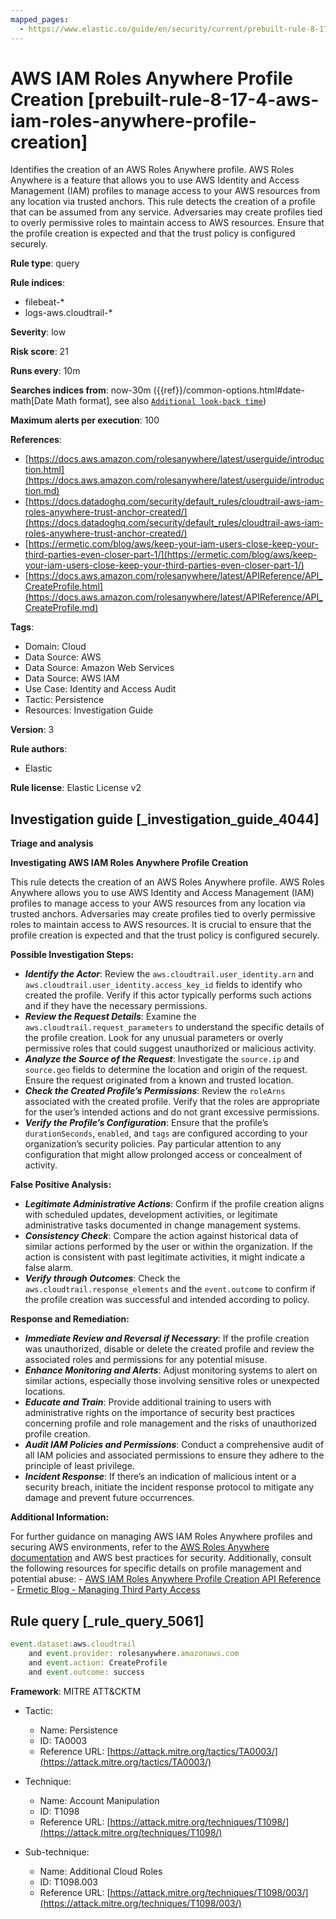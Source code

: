 ```yaml
---
mapped_pages:
  - https://www.elastic.co/guide/en/security/current/prebuilt-rule-8-17-4-aws-iam-roles-anywhere-profile-creation.html
---
```


# AWS IAM Roles Anywhere Profile Creation [prebuilt-rule-8-17-4-aws-iam-roles-anywhere-profile-creation]

Identifies the creation of an AWS Roles Anywhere profile. AWS Roles Anywhere is a feature that allows you to use AWS Identity and Access Management (IAM) profiles to manage access to your AWS resources from any location via trusted anchors. This rule detects the creation of a profile that can be assumed from any service. Adversaries may create profiles tied to overly permissive roles to maintain access to AWS resources. Ensure that the profile creation is expected and that the trust policy is configured securely.

**Rule type**: query

**Rule indices**:

* filebeat-*
* logs-aws.cloudtrail-*

**Severity**: low

**Risk score**: 21

**Runs every**: 10m

**Searches indices from**: now-30m ({{ref}}/common-options.html#date-math[Date Math format], see also [`Additional look-back time`](docs-content://solutions/security/detect-and-alert/create-detection-rule.md#rule-schedule))

**Maximum alerts per execution**: 100

**References**:

* [https://docs.aws.amazon.com/rolesanywhere/latest/userguide/introduction.html](https://docs.aws.amazon.com/rolesanywhere/latest/userguide/introduction.md)
* [https://docs.datadoghq.com/security/default_rules/cloudtrail-aws-iam-roles-anywhere-trust-anchor-created/](https://docs.datadoghq.com/security/default_rules/cloudtrail-aws-iam-roles-anywhere-trust-anchor-created/)
* [https://ermetic.com/blog/aws/keep-your-iam-users-close-keep-your-third-parties-even-closer-part-1/](https://ermetic.com/blog/aws/keep-your-iam-users-close-keep-your-third-parties-even-closer-part-1/)
* [https://docs.aws.amazon.com/rolesanywhere/latest/APIReference/API_CreateProfile.html](https://docs.aws.amazon.com/rolesanywhere/latest/APIReference/API_CreateProfile.md)

**Tags**:

* Domain: Cloud
* Data Source: AWS
* Data Source: Amazon Web Services
* Data Source: AWS IAM
* Use Case: Identity and Access Audit
* Tactic: Persistence
* Resources: Investigation Guide

**Version**: 3

**Rule authors**:

* Elastic

**Rule license**: Elastic License v2

## Investigation guide [_investigation_guide_4044]

**Triage and analysis**

**Investigating AWS IAM Roles Anywhere Profile Creation**

This rule detects the creation of an AWS Roles Anywhere profile. AWS Roles Anywhere allows you to use AWS Identity and Access Management (IAM) profiles to manage access to your AWS resources from any location via trusted anchors. Adversaries may create profiles tied to overly permissive roles to maintain access to AWS resources. It is crucial to ensure that the profile creation is expected and that the trust policy is configured securely.

**Possible Investigation Steps:**

* ***Identify the Actor***: Review the `aws.cloudtrail.user_identity.arn` and `aws.cloudtrail.user_identity.access_key_id` fields to identify who created the profile. Verify if this actor typically performs such actions and if they have the necessary permissions.
* ***Review the Request Details***: Examine the `aws.cloudtrail.request_parameters` to understand the specific details of the profile creation. Look for any unusual parameters or overly permissive roles that could suggest unauthorized or malicious activity.
* ***Analyze the Source of the Request***: Investigate the `source.ip` and `source.geo` fields to determine the location and origin of the request. Ensure the request originated from a known and trusted location.
* ***Check the Created Profile’s Permissions***: Review the `roleArns` associated with the created profile. Verify that the roles are appropriate for the user’s intended actions and do not grant excessive permissions.
* ***Verify the Profile’s Configuration***: Ensure that the profile’s `durationSeconds`, `enabled`, and `tags` are configured according to your organization’s security policies. Pay particular attention to any configuration that might allow prolonged access or concealment of activity.

**False Positive Analysis:**

* ***Legitimate Administrative Actions***: Confirm if the profile creation aligns with scheduled updates, development activities, or legitimate administrative tasks documented in change management systems.
* ***Consistency Check***: Compare the action against historical data of similar actions performed by the user or within the organization. If the action is consistent with past legitimate activities, it might indicate a false alarm.
* ***Verify through Outcomes***: Check the `aws.cloudtrail.response_elements` and the `event.outcome` to confirm if the profile creation was successful and intended according to policy.

**Response and Remediation:**

* ***Immediate Review and Reversal if Necessary***: If the profile creation was unauthorized, disable or delete the created profile and review the associated roles and permissions for any potential misuse.
* ***Enhance Monitoring and Alerts***: Adjust monitoring systems to alert on similar actions, especially those involving sensitive roles or unexpected locations.
* ***Educate and Train***: Provide additional training to users with administrative rights on the importance of security best practices concerning profile and role management and the risks of unauthorized profile creation.
* ***Audit IAM Policies and Permissions***: Conduct a comprehensive audit of all IAM policies and associated permissions to ensure they adhere to the principle of least privilege.
* ***Incident Response***: If there’s an indication of malicious intent or a security breach, initiate the incident response protocol to mitigate any damage and prevent future occurrences.

**Additional Information:**

For further guidance on managing AWS IAM Roles Anywhere profiles and securing AWS environments, refer to the [AWS Roles Anywhere documentation](https://docs.aws.amazon.com/rolesanywhere/latest/userguide/introduction.md) and AWS best practices for security. Additionally, consult the following resources for specific details on profile management and potential abuse: - [AWS IAM Roles Anywhere Profile Creation API Reference](https://docs.aws.amazon.com/rolesanywhere/latest/APIReference/API_CreateProfile.md) - [Ermetic Blog - Managing Third Party Access](https://ermetic.com/blog/aws/keep-your-iam-users-close-keep-your-third-parties-even-closer-part-1/)


## Rule query [_rule_query_5061]

```js
event.dataset:aws.cloudtrail
    and event.provider: rolesanywhere.amazonaws.com
    and event.action: CreateProfile
    and event.outcome: success
```

**Framework**: MITRE ATT&CKTM

* Tactic:

    * Name: Persistence
    * ID: TA0003
    * Reference URL: [https://attack.mitre.org/tactics/TA0003/](https://attack.mitre.org/tactics/TA0003/)

* Technique:

    * Name: Account Manipulation
    * ID: T1098
    * Reference URL: [https://attack.mitre.org/techniques/T1098/](https://attack.mitre.org/techniques/T1098/)

* Sub-technique:

    * Name: Additional Cloud Roles
    * ID: T1098.003
    * Reference URL: [https://attack.mitre.org/techniques/T1098/003/](https://attack.mitre.org/techniques/T1098/003/)



